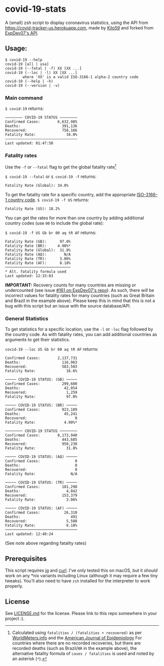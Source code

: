 # covid-19-stats
A (small) zsh script to display coronavirus statistics, using the API from <https://covid-tracker-us.herokuapp.com>, made by [Kilo59](https://github.com/Kilo59/coronavirus-tracker-api) and forked from [ExpDev07's API](https://github.com/ExpDev07/coronavirus-tracker-api).

## Usage:
```
$ covid-19 --help
covid-19 [all | usa]
covid-19 (--fatal | -f) XX [XX ...]
covid-19 (--loc | -l) XX [XX ...]
		where 'XX' is a valid ISO-3166-1 alpha-2 country code
covid-19 (--help | -h)
covid-19 (--version | -v)
```
### Main command
`$ covid-19` returns:
```
———————— COVID-19 STATUS ————————
Confirmed Cases:        6,632,985
Deaths:                   391,136
Recovered:                758,166
Fatality Rate:              34.0%
—————————————————————————————————
Last updated: 01:47:58
```
### Fatality rates
Use the `-f` or `--fatal` flag to get the global fatality rate[^1]

`$ covid-19 --fatal` or `$ covid-19 -f` returns:
```
Fatality Rate (Global): 34.0%
```

To get the fatality rate for a specific country, add the appropriate [ISO-3166-1 country code](https://en.wikipedia.org/wiki/ISO_3166-1_alpha-2#Officially_assigned_code_elements).
`$ covid-19 -f US` returns:
```
Fatality Rate (US): 18.2%
```
You can get the rates for more than one country by adding additional country codes (use `00` to include the global rate):

`$ covid-19 -f US Gb br 00 aq tR AF` returns:
```Fatality Rate (US):      16.6%
Fatality Rate (GB):      97.0%
Fatality Rate (BR):     4.90%*
Fatality Rate (Global):  31.8%
Fatality Rate (AQ):        N/A
Fatality Rate (TR):      3.06%
Fatality Rate (AF):      8.18%
──────────────────────────────
* Alt. fatality formula used
Last updated: 12:33:03
```
__IMPORTANT:__
Recovery counts for many countries are missing or undercounted (see issue [#161 on ExpDev07's repo](https://github.com/ExpDev07/coronavirus-tracker-api/issues/161)). As such, there _will_ be incorrect values for fatality rates for many countries (such as Great Britain and Brazil in the example above). Please keep this in mind that this is not a bug with this script but an issue with the source database/API.

### General Statistics

To get statistics for a specific location, use the `-l` or `-loc` flag followed by the country code. As with fatality rates, you can add additional countries as arguments to get their statistics.

`covid-19 --loc US Gb br 00 aq tR AF` returns:
```───── COVID-19 STATUS: (US) ─────
Confirmed Cases:        2,137,731
Deaths:                   116,963
Recovered:                583,503
Fatality Rate:              16.6%

───── COVID-19 STATUS: (GB) ─────
Confirmed Cases:          299,600
Deaths:                    42,054
Recovered:                  1,259
Fatality Rate:              97.0%

───── COVID-19 STATUS: (BR) ─────
Confirmed Cases:          923,189
Deaths:                    45,241
Recovered:                      0
Fatality Rate:             4.90%*

──────── COVID-19 STATUS ────────
Confirmed Cases:        8,173,940
Deaths:                   443,685
Recovered:                950,238
Fatality Rate:              31.8%

───── COVID-19 STATUS: (AQ) ─────
Confirmed Cases:                0
Deaths:                         0
Recovered:                      0
Fatality Rate:                N/A

───── COVID-19 STATUS: (TR) ─────
Confirmed Cases:          181,298
Deaths:                     4,842
Recovered:                153,379
Fatality Rate:              3.06%

───── COVID-19 STATUS: (AF) ─────
Confirmed Cases:           26,310
Deaths:                       491
Recovered:                  5,508
Fatality Rate:              8.18%
─────────────────────────────────
Last updated: 12:40:24
```

(See note above regarding fatality rates)

## Prerequisites
This script requires [jq](https://stedolan.github.io/jq/download/) and [curl](https://curl.haxx.se/download.html). I've only tested this on macOS, but it *should* work on any *nix variants including Linux (although it may require a few tiny tweaks). You'll also need to have `zsh` installed for the interpreter to work properly.

## License

See [LICENSE.md](LICENSE.md) for the license. Please link to this repo somewhere in your project :).


[^1]: Calculated using `fatalities / (fatalities + recovered)` as per [WorldMeters.info](https://www.worldometers.info/coronavirus/coronavirus-death-rate/#correct) and the [American Journal of Epidemiology](https://academic.oup.com/aje/article/162/5/479/82647) For countries where there are no recorded recoveries, but there are recorded deaths (such as Brazil/`BR` in the example above), the alternative fatality formula of `cases / fatalities` is used and noted by an asterisk (`*`).
